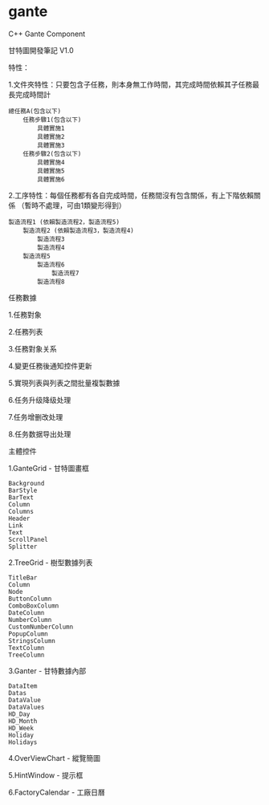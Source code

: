 gante
=====

C++ Gante Component

甘特圖開發筆記 V1.0 


特性：

1.文件夾特性：只要包含子任務，則本身無工作時間，其完成時間依賴其子任務最長完成時間計

    總任務A(包含以下)
        任務步驟1(包含以下)
            具體實施1
            具體實施2
            具體實施3
        任務步驟2(包含以下)
            具體實施4
            具體實施5
            具體實施6            


2.工序特性：每個任務都有各自完成時間，任務間沒有包含關係，有上下階依賴關係 （暫時不處理，可由1類變形得到）

    製造流程1 (依賴製造流程2，製造流程5)
        製造流程2 (依賴製造流程3，製造流程4)
            製造流程3
            製造流程4
        製造流程5
            製造流程6
                製造流程7    
            製造流程8


任務數據

1.任務對象

2.任務列表

3.任務對象关系

4.變更任務後通知控件更新

5.實現列表與列表之間批量複製數據

6.任务升级降级处理

7.任务增删改处理

8.任务数据导出处理


主體控件

1.GanteGrid - 甘特圖畫框

    Background
    BarStyle
    BarText
    Column
    Columns
    Header
    Link
    Text
    ScrollPanel
    Splitter
    
2.TreeGrid - 樹型數據列表

    TitleBar
    Column
    Node    
    ButtonColumn
    ComboBoxColumn
    DateColumn
    NumberColumn
    CustomNumberColumn
    PopupColumn
    StringsColumn
    TextColumn
    TreeColumn    
    
3.Ganter    -   甘特數據內部

    DataItem
    Datas
    DataValue
    DataValues
    HD_Day
    HD_Month
    HD_Week
    Holiday
    Holidays
    
4.OverViewChart  - 縱覽簡圖

5.HintWindow    - 提示框

6.FactoryCalendar   - 工廠日曆
    
    



